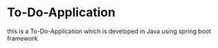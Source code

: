 # To-Do-Application
this is a To-Do-Application which is developed in Java using spring boot framework
